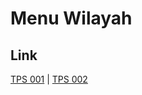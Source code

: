 # Menu Wilayah

## Link

[TPS 001](https://github.com/gigit-pemilu/pemilu-2024-91-papua/tree/main/pileg-dpr/hitung-suara/sub/91-papua/sub/06-biak-numfor/sub/02-biak-utara/sub/2001-sarwom/sub/001-tps)
 | 
[TPS 002](https://github.com/gigit-pemilu/pemilu-2024-91-papua/tree/main/pileg-dpr/hitung-suara/sub/91-papua/sub/06-biak-numfor/sub/02-biak-utara/sub/2001-sarwom/sub/002-tps)

